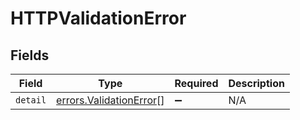 # HTTPValidationError


## Fields

| Field                                                                     | Type                                                                      | Required                                                                  | Description                                                               |
| ------------------------------------------------------------------------- | ------------------------------------------------------------------------- | ------------------------------------------------------------------------- | ------------------------------------------------------------------------- |
| `detail`                                                                  | [errors.ValidationError](../../../sdk/models/errors/validationerror.md)[] | :heavy_minus_sign:                                                        | N/A                                                                       |